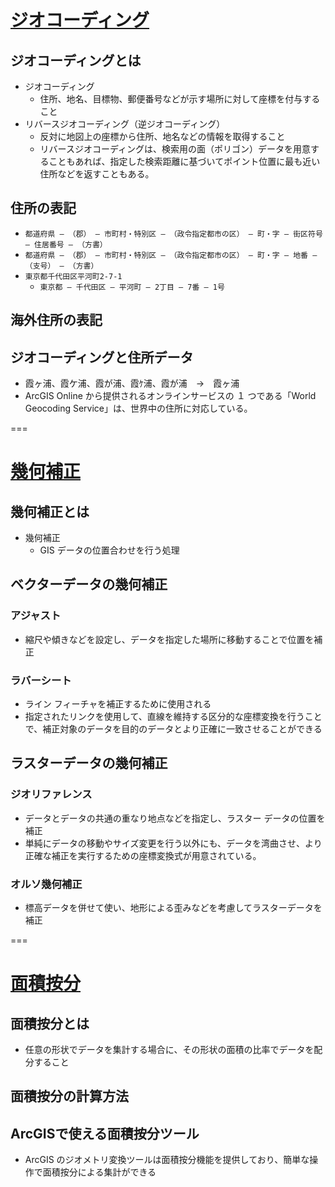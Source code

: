 # [ジオコーディング](https://www.esrij.com/gis-guide/gis-data-processing/geocoding/)
## ジオコーディングとは
- ジオコーディング
  - 住所、地名、目標物、郵便番号などが示す場所に対して座標を付与すること
- リバースジオコーディング（逆ジオコーディング）
  - 反対に地図上の座標から住所、地名などの情報を取得すること
  - リバースジオコーディングは、検索用の面（ポリゴン）データを用意することもあれば、指定した検索距離に基づいてポイント位置に最も近い住所などを返すこともある。

## 住所の表記
- `都道府県 – （郡） – 市町村・特別区 – （政令指定都市の区） – 町・字 – 街区符号 – 住居番号 – （方書）`
- `都道府県 – （郡） – 市町村・特別区 – （政令指定都市の区） – 町・字 – 地番 – （支号） – （方書）`
- `東京都千代田区平河町2-7-1`
  - `東京都 – 千代田区 – 平河町 – 2丁目 – 7番 – 1号`

## 海外住所の表記


## ジオコーディングと住所データ
- 霞ヶ浦、霞ケ浦、霞が浦、霞ｹ浦、霞が浦　→　霞ヶ浦
-  ArcGIS Online から提供されるオンラインサービスの １ つである「World Geocoding Service」は、世界中の住所に対応している。

===

# [幾何補正](https://www.esrij.com/gis-guide/gis-data-processing/geometric-correction/)
## 幾何補正とは
- 幾何補正
  - GIS データの位置合わせを行う処理


## ベクターデータの幾何補正
### アジャスト
- 縮尺や傾きなどを設定し、データを指定した場所に移動することで位置を補正

### ラバーシート
- ライン フィーチャを補正するために使用される
- 指定されたリンクを使用して、直線を維持する区分的な座標変換を行うことで、補正対象のデータを目的のデータとより正確に一致させることができる

## ラスターデータの幾何補正
### ジオリファレンス
- データとデータの共通の重なり地点などを指定し、ラスター データの位置を補正
- 単純にデータの移動やサイズ変更を行う以外にも、データを湾曲させ、より正確な補正を実行するための座標変換式が用意されている。

### オルソ幾何補正
- 標高データを併せて使い、地形による歪みなどを考慮してラスターデータを補正

===

# [面積按分](https://www.esrij.com/gis-guide/gis-data-processing/areal_distribution/)
## 面積按分とは
- 任意の形状でデータを集計する場合に、その形状の面積の比率でデータを配分すること

## 面積按分の計算方法


## ArcGISで使える面積按分ツール
- ArcGIS のジオメトリ変換ツールは面積按分機能を提供しており、簡単な操作で面積按分による集計ができる
